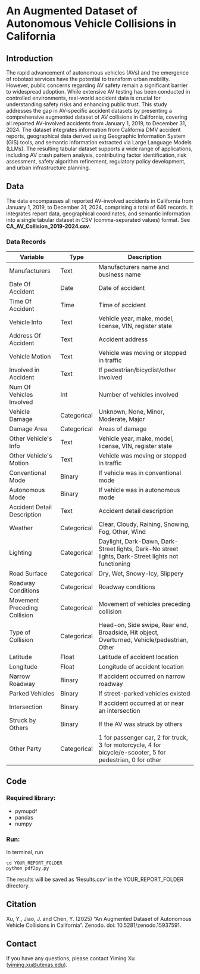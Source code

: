 # An Augmented Dataset of Autonomous Vehicle Collisions in California
## Introduction
The rapid advancement of autonomous vehicles (AVs) and the emergence of robotaxi services have the potential to transform urban mobility. However, public concerns regarding AV safety remain a significant barrier to widespread adoption. While extensive AV testing has been conducted in controlled environments, real-world accident data is crucial for understanding safety risks and enhancing public trust. This study addresses the gap in AV-specific accident datasets by presenting a comprehensive augmented dataset of AV collisions in California, covering all reported AV-involved accidents from January 1, 2019, to December 31, 2024. The dataset integrates information from California DMV accident reports, geographical data derived using Geographic Information System (GIS) tools, and semantic information extracted via Large Language Models (LLMs). The resulting tabular dataset supports a wide range of applications, including AV crash pattern analysis, contributing factor identification, risk assessment, safety algorithm refinement, regulatory policy development, and urban infrastructure planning. 

## Data
The data encompasses all reported AV-involved accidents in California from January 1, 2019, to December 31, 2024, comprising a total of 646 records. It integrates report data, geographical coordinates, and semantic information into a single tabular dataset in CSV (comma-separated values) format. See **CA_AV_Collision_2019-2024.csv**.
### Data Records
| Variable                        | Type        | Description                                                                                      |
|----------------------------------|------------|--------------------------------------------------------------------------------------------------|
| Manufacturers                   | Text       | Manufacturers name and business name                                                             |
| Date Of Accident                | Date       | Date of accident                                                                                 |
| Time Of Accident                | Time       | Time of accident                                                                                 |
| Vehicle Info                    | Text       | Vehicle year, make, model, license, VIN, register state                                         |
| Address Of Accident             | Text       | Accident address                                                                                 |
| Vehicle Motion                  | Text       | Vehicle was moving or stopped in traffic                                                        |
| Involved in Accident            | Text       | If pedestrian/bicyclist/other involved                                                          |
| Num Of Vehicles Involved        | Int        | Number of vehicles involved                                                                     |
| Vehicle Damage                  | Categorical | Unknown, None, Minor, Moderate, Major                                                           |
| Damage Area                     | Categorical | Areas of damage                                                                                 |
| Other Vehicle's Info            | Text       | Vehicle year, make, model, license, VIN, register state                                         |
| Other Vehicle's Motion          | Text       | Vehicle was moving or stopped in traffic                                                        |
| Conventional Mode               | Binary     | If vehicle was in conventional mode                                                             |
| Autonomous Mode                 | Binary     | If vehicle was in autonomous mode                                                               |
| Accident Detail Description     | Text       | Accident detail description                                                                     |
| Weather                         | Categorical | Clear, Cloudy, Raining, Snowing, Fog, Other, Wind                                               |
| Lighting                        | Categorical | Daylight, Dark-Dawn, Dark-Street lights, Dark-No street lights, Dark-Street lights not functioning |
| Road Surface                    | Categorical | Dry, Wet, Snowy-Icy, Slippery                                                                   |
| Roadway Conditions              | Categorical | Roadway conditions                                                                              |
| Movement Preceding Collision    | Categorical | Movement of vehicles preceding collision                                                        |
| Type of Collision               | Categorical | Head-on, Side swipe, Rear end, Broadside, Hit object, Overturned, Vehicle/pedestrian, Other    |
| Latitude                        | Float      | Latitude of accident location                                                                  |
| Longitude                       | Float      | Longitude of accident location                                                                 |
| Narrow Roadway                  | Binary     | If accident occurred on narrow roadway                                                         |
| Parked Vehicles                 | Binary     | If street-parked vehicles existed                                                              |
| Intersection                    | Binary     | If accident occurred at or near an intersection                                                |
| Struck by Others                | Binary     | If the AV was struck by others                                                                 |
| Other Party                     | Categorical | 1 for passenger car, 2 for truck, 3 for motorcycle, 4 for bicycle/e-scooter, 5 for pedestrian, 0 for other |

## Code
### Required library:
- pymupdf
- pandas
- numpy

### Run: 
In terminal, run
```
cd YOUR_REPORT_FOLDER
python pdf2py.py
```
The results will be saved as 'Results.csv' in the YOUR_REPORT_FOLDER directory.

## Citation
Xu, Y., Jiao, J. and Chen, Y. (2025) “An Augmented Dataset of Autonomous Vehicle Collisions in California”. Zenodo. doi: 10.5281/zenodo.15937591.

## Contact
If you have any questions, please contact Yiming Xu (yiming.xu@utexas.edu).
